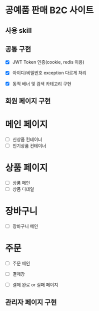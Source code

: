 # 공예품 판매 B2C 사이트 #

## 사용 skill ##


## 공통 구현 ##
- [x] JWT Token 인증(cookie, redis 이용)
- [x] 아이디/비밀번호 exception 다르게 처리
- [x] 동적 배너 및 검색 카테고리 구현


## 회원 페이지 구현 ##
# 메인 페이지
- [ ] 신상품 컨테이너
- [ ] 인기상품 컨테이너
      
# 상품 페이지
- [ ] 상품 메인
- [ ] 상품 디테일

# 장바구니
- [ ] 장바구니 메인

# 주문
- [ ] 주문 메인
- [ ] 결제창
- [ ] 결제 완료 or 실패 페이지


## 관리자 페이지 구현 ##
